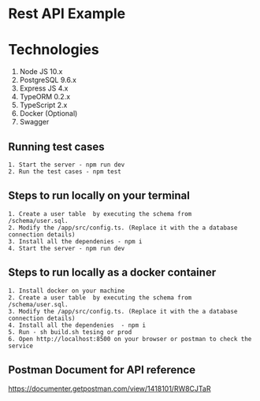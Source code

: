 # Rest API Example

# Technologies
1. Node JS 10.x
2. PostgreSQL 9.6.x
2. Express JS 4.x
3. TypeORM 0.2.x
4. TypeScript 2.x
5. Docker (Optional)
6. Swagger

## Running test cases
    1. Start the server - npm run dev
    2. Run the test cases - npm test    

## Steps to run locally on your terminal
    1. Create a user table  by executing the schema from  /schema/user.sql.
    2. Modify the /app/src/config.ts. (Replace it with the a database connection details)
    3. Install all the dependenies - npm i
    4. Start the server - npm run dev

## Steps to run locally as a docker container
    1. Install docker on your machine
    2. Create a user table  by executing the schema from  /schema/user.sql.
    3. Modify the /app/src/config.ts. (Replace it with the a database connection details)
    4. Install all the dependenies  - npm i
    5. Run - sh build.sh tesing or prod
    6. Open http://localhost:8500 on your browser or postman to check the service

## Postman Document for API reference
https://documenter.getpostman.com/view/1418101/RW8CJTaR
